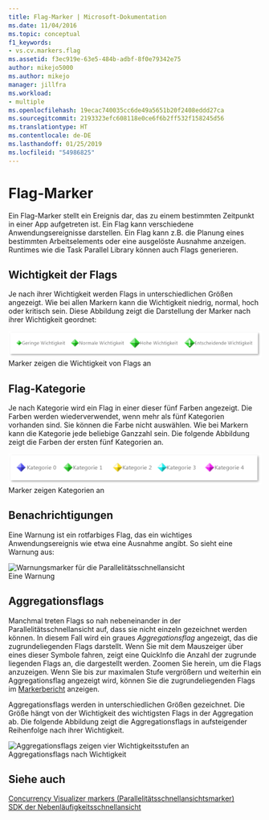 ```yaml
---
title: Flag-Marker | Microsoft-Dokumentation
ms.date: 11/04/2016
ms.topic: conceptual
f1_keywords:
- vs.cv.markers.flag
ms.assetid: f3ec919e-63e5-484b-adbf-8f0e79342e75
author: mikejo5000
ms.author: mikejo
manager: jillfra
ms.workload:
- multiple
ms.openlocfilehash: 19ecac740035cc6de49a5651b20f2408eddd27ca
ms.sourcegitcommit: 2193323efc608118e0ce6f6b2ff532f158245d56
ms.translationtype: HT
ms.contentlocale: de-DE
ms.lasthandoff: 01/25/2019
ms.locfileid: "54986825"
---
```

# <a name="flag-markers"></a>Flag-Marker
Ein Flag-Marker stellt ein Ereignis dar, das zu einem bestimmten Zeitpunkt in einer App aufgetreten ist. Ein Flag kann verschiedene Anwendungsereignisse darstellen. Ein Flag kann z.B. die Planung eines bestimmten Arbeitselements oder eine ausgelöste Ausnahme anzeigen. Runtimes wie die Task Parallel Library können auch Flags generieren.  
  
## <a name="flag-importance"></a>Wichtigkeit der Flags  
 Je nach ihrer Wichtigkeit werden Flags in unterschiedlichen Größen angezeigt. Wie bei allen Markern kann die Wichtigkeit niedrig, normal, hoch oder kritisch sein.  Diese Abbildung zeigt die Darstellung der Marker nach ihrer Wichtigkeit geordnet:  
  
 ![Marker nach ihrer Wichtigkeit geordnet: Niedrig, Normal, Hoch und Kritisch](../profiling/media/cvmarkerimportance.png "CVMarkerImportance")  
Marker zeigen die Wichtigkeit von Flags an  
  
## <a name="flag-category"></a>Flag-Kategorie  
 Je nach Kategorie wird ein Flag in einer dieser fünf Farben angezeigt. Die Farben werden wiederverwendet, wenn mehr als fünf Kategorien vorhanden sind. Sie können die Farbe nicht auswählen. Wie bei Markern kann die Kategorie jede beliebige Ganzzahl sein. Die folgende Abbildung zeigt die Farben der ersten fünf Kategorien an.  
  
 ![Die Fünf Farben der Kategoriemarker](../profiling/media/cvmarkercategory.png "CVMarkerCategory")  
Marker zeigen Kategorien an  
  
## <a name="alerts"></a>Benachrichtigungen  
 Eine Warnung ist ein rotfarbiges Flag, das ein wichtiges Anwendungsereignis wie etwa eine Ausnahme angibt.  So sieht eine Warnung aus:  
  
 ![Warnungsmarker für die Parallelitätsschnellansicht](../profiling/media/cvmarkeralert.png "CVMarkerAlert")  
Eine Warnung  
  
## <a name="aggregation-flags"></a>Aggregationsflags  
 Manchmal treten Flags so nah nebeneinander in der Parallelitätsschnellansicht auf, dass sie nicht einzeln gezeichnet werden können. In diesem Fall wird ein graues *Aggregationsflag* angezeigt, das die zugrundeliegenden Flags darstellt. Wenn Sie mit dem Mauszeiger über eines dieser Symbole fahren, zeigt eine QuickInfo die Anzahl der zugrunde liegenden Flags an, die dargestellt werden. Zoomen Sie herein, um die Flags anzuzeigen. Wenn Sie bis zur maximalen Stufe vergrößern und weiterhin ein Aggregationsflag angezeigt wird, können Sie die zugrundeliegenden Flags im [Markerbericht](../profiling/markers-report.md) anzeigen.  
  
 Aggregationsflags werden in unterschiedlichen Größen gezeichnet. Die Größe hängt von der Wichtigkeit des wichtigsten Flags in der Aggregation ab. Die folgende Abbildung zeigt die Aggregationsflags in aufsteigender Reihenfolge nach ihrer Wichtigkeit.  
  
 ![Aggregationsflags zeigen vier Wichtigkeitsstufen an](../profiling/media/cvmarkeraggregate.png "CVMarkerAggregate")  
Aggregationsflags nach Wichtigkeit  
  
## <a name="see-also"></a>Siehe auch  
 [Concurrency Visualizer markers (Parallelitätsschnellansichtsmarker)](../profiling/concurrency-visualizer-markers.md)   
 [SDK der Nebenläufigkeitsschnellansicht](../profiling/concurrency-visualizer-sdk.md)